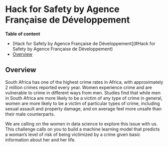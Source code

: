 # Hack for Safety by Agence Française de Développement
**Table of content**
- [Hack for Safety by Agence Française de Développement](#Hack for Safety by Agence Française de Développement)
 - [Overview](#overview)
 ## Overview
South Africa has one of the highest crime rates in Africa, with approximately 2 million crimes reported every year. Women experience crime and are vulnerable to crime in different ways from men. Studies find that while men in South Africa are more likely to be a victim of any type of crime in general, women are more likely to be a victim of particular types of crime, including sexual assault and property damage, and on average feel more unsafe than their male counterparts.

We are calling on the women in data science to explore this issue with us. This challenge calls on you to build a machine learning model that predicts a woman’s level of risk of being victimized by a crime given basic information about her and her life.
